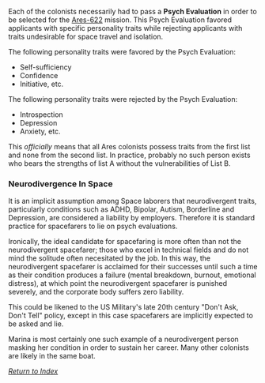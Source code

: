 Each of the colonists necessarily had to pass a **Psych Evaluation** in order to be selected for the [Ares-622](Ares622) mission. This Psych Evaluation favored applicants with specific personality traits while rejecting applicants with traits undesirable for space travel and isolation.

The following personality traits were favored by the Psych Evaluation:

- Self-sufficiency
- Confidence
- Initiative, etc.

The following personality traits were rejected by the Psych Evaluation:

- Introspection
- Depression
- Anxiety, etc.

This _officially_ means that all Ares colonists possess traits from the first list and none from the second list. In practice, probably no such person exists who bears the strengths of list A without the vulnerabilities of List B. 

### Neurodivergence In Space
It is an implicit assumption among Space laborers that neurodivergent traits, particularly conditions such as ADHD, Bipolar, Autism,  Borderline and Depression, are considered a liability by employers. Therefore it is standard practice for spacefarers to lie on psych evaluations.

Ironically, the ideal candidate for spacefaring is more often than not the neurodivergent spacefarer; those who excel in technical fields and do not mind the solitude often necesitated by the job.  In this way, the neurodivergent spacefarer is acclaimed for their successes until such a time as their condition produces a failure (mental breakdown, burnout, emotional distress), at which point the neurodivergent spacefarer is punished severely, and the corporate body suffers zero liability. 

This could be likened to the US Military's late 20th century "Don't Ask, Don't Tell" policy, except in this case spacefarers are implicitly expected to be asked and lie.

Marina is most certainly one such example of a neurodivergent person masking her condition in order to sustain her career. Many other colonists are likely in the same boat. 


*[Return to Index](index2.md)*

